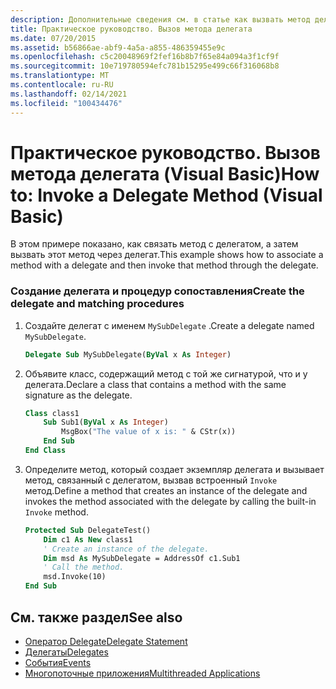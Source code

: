 ```yaml
---
description: Дополнительные сведения см. в статье как вызвать метод делегата (Visual Basic).
title: Практическое руководство. Вызов метода делегата
ms.date: 07/20/2015
ms.assetid: b56866ae-abf9-4a5a-a855-486359455e9c
ms.openlocfilehash: c5c20048969f2fef16b8b7f65e84a094a3f1cf9f
ms.sourcegitcommit: 10e719780594efc781b15295e499c66f316068b8
ms.translationtype: MT
ms.contentlocale: ru-RU
ms.lasthandoff: 02/14/2021
ms.locfileid: "100434476"
---
```

# <a name="how-to-invoke-a-delegate-method-visual-basic"></a><span data-ttu-id="7756c-103">Практическое руководство. Вызов метода делегата (Visual Basic)</span><span class="sxs-lookup"><span data-stu-id="7756c-103">How to: Invoke a Delegate Method (Visual Basic)</span></span>

<span data-ttu-id="7756c-104">В этом примере показано, как связать метод с делегатом, а затем вызвать этот метод через делегат.</span><span class="sxs-lookup"><span data-stu-id="7756c-104">This example shows how to associate a method with a delegate and then invoke that method through the delegate.</span></span>

### <a name="create-the-delegate-and-matching-procedures"></a><span data-ttu-id="7756c-105">Создание делегата и процедур сопоставления</span><span class="sxs-lookup"><span data-stu-id="7756c-105">Create the delegate and matching procedures</span></span>

1. <span data-ttu-id="7756c-106">Создайте делегат с именем `MySubDelegate` .</span><span class="sxs-lookup"><span data-stu-id="7756c-106">Create a delegate named `MySubDelegate`.</span></span>

    ```vb
    Delegate Sub MySubDelegate(ByVal x As Integer)
    ```

2. <span data-ttu-id="7756c-107">Объявите класс, содержащий метод с той же сигнатурой, что и у делегата.</span><span class="sxs-lookup"><span data-stu-id="7756c-107">Declare a class that contains a method with the same signature as the delegate.</span></span>

    ```vb
    Class class1
        Sub Sub1(ByVal x As Integer)
            MsgBox("The value of x is: " & CStr(x))
        End Sub
    End Class
    ```

3. <span data-ttu-id="7756c-108">Определите метод, который создает экземпляр делегата и вызывает метод, связанный с делегатом, вызвав встроенный `Invoke` метод.</span><span class="sxs-lookup"><span data-stu-id="7756c-108">Define a method that creates an instance of the delegate and invokes the method associated with the delegate by calling the built-in `Invoke` method.</span></span>

    ```vb
    Protected Sub DelegateTest()
        Dim c1 As New class1
        ' Create an instance of the delegate.
        Dim msd As MySubDelegate = AddressOf c1.Sub1
        ' Call the method.
        msd.Invoke(10)
    End Sub
    ```

## <a name="see-also"></a><span data-ttu-id="7756c-109">См. также раздел</span><span class="sxs-lookup"><span data-stu-id="7756c-109">See also</span></span>

- [<span data-ttu-id="7756c-110">Оператор Delegate</span><span class="sxs-lookup"><span data-stu-id="7756c-110">Delegate Statement</span></span>](../../../language-reference/statements/delegate-statement.md)
- [<span data-ttu-id="7756c-111">Делегаты</span><span class="sxs-lookup"><span data-stu-id="7756c-111">Delegates</span></span>](index.md)
- [<span data-ttu-id="7756c-112">События</span><span class="sxs-lookup"><span data-stu-id="7756c-112">Events</span></span>](../events/index.md)
- [<span data-ttu-id="7756c-113">Многопоточные приложения</span><span class="sxs-lookup"><span data-stu-id="7756c-113">Multithreaded Applications</span></span>](../../../../standard/threading/using-threads-and-threading.md)
